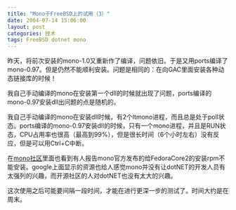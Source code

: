 ```yaml
---
title: "Mono于FreeBSD上的试用（3）"
date: 2004-07-14 15:06:00
layout: post
categories: 技术
tags: FreeBSD dotnet mono
---
```


昨天，将前次安装的mono-1.0又重新作了编译，问题依旧。于是又用ports编译了mono-0.97。但是仍然不能顺利安装。问题是相同的：在向GAC里面安装各种动态链接库的时候！

我自己手动编译的mono在安装第一个dll的时候就出现了问题，ports编译的mono-0.97安装dll出问题的点是随机的。

我自己手动编译的mono在安装dll时候，有2个ltmono进程，而且总是处于poll状态。ports编译的mono-0.97安装dll的时候，只有一个mono进程，并且是RUN状态，CPU占用率也很高（最高到99%），但是很长时间（6个小时左右）没有反应，但是可以用Ctrl+C中断。

在[mono社区](http://www.gotmono.com)里面也看到有人报告mono官方发布的给FedoraCore2的安装rpm不能安装。google上面显示的资源也给人感觉mono并没有让dotNET的开发人员有太强列的兴趣，而开源社区的人对dotNET也没有太大的兴趣。

这次使用之后可能要间隔一段时间，才能在进行更深一步的测试了。时间大约是在周末。